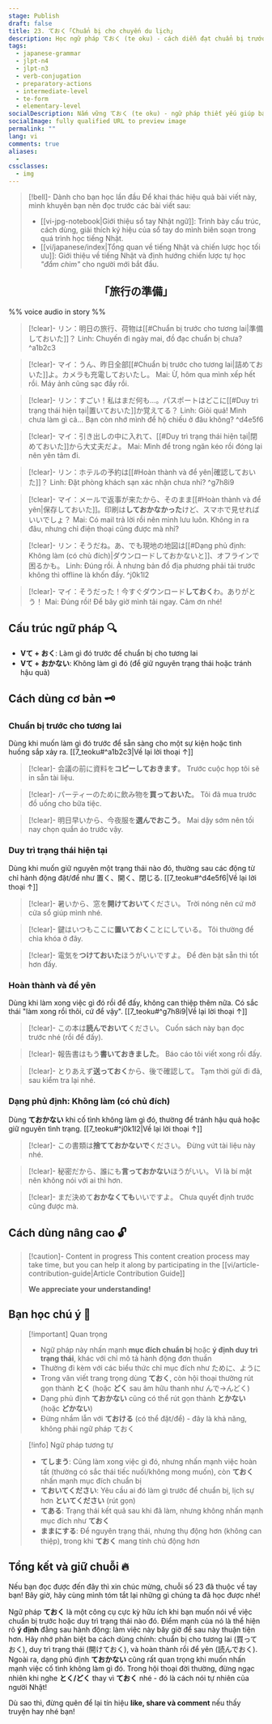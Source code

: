 ```yaml
---
stage: Publish
draft: false
title: 23. ておく「Chuẩn bị cho chuyến du lịch」
description: Học ngữ pháp ておく (te oku) - cách diễn đạt chuẩn bị trước và duy trì trạng thái trong tiếng Nhật. Hướng dẫn chi tiết cấu trúc, cách dùng, ví dụ thực tế cho JLPT N4-N3.
tags:
  - japanese-grammar
  - jlpt-n4
  - jlpt-n3
  - verb-conjugation
  - preparatory-actions
  - intermediate-level
  - te-form
  - elementary-level
socialDescription: Nắm vững ておく (te oku) - ngữ pháp thiết yếu giúp bạn diễn đạt hành động chuẩn bị và duy trì trạng thái tự nhiên.
socialImage: fully qualified URL to preview image
permalink: ""
lang: vi
comments: true
aliases:
  - 
cssclasses:
  - img
---
```


> [!bell]- Dành cho bạn học lần đầu
> Để khai thác hiệu quả bài viết này, mình khuyên bạn nên đọc trước các bài viết sau:
> - [[vi-jpg-notebook|Giới thiệu sổ tay Nhật ngữ]]: Trình bày cấu trúc, cách dùng, giải thích ký hiệu của sổ tay do mình biên soạn trong quá trình học tiếng Nhật.   
> - [[vi/japanese/index|Tổng quan về tiếng Nhật và chiến lược học tối ưu]]: Giới thiệu về tiếng Nhật và định hướng chiến lược tự học *"đắm chìm"* cho người mới bắt đầu.

<h2 style="text-align:center">「旅行の準備」</h2>

%% voice audio in story %%

> [!clear]- リン：明日の旅行、荷物は[[#Chuẩn bị trước cho tương lai|準備しておいた]]？
> Linh: Chuyến đi ngày mai, đồ đạc chuẩn bị chưa?
^a1b2c3

> [!clear]- マイ：うん、昨日全部[[#Chuẩn bị trước cho tương lai|詰めておいた]]よ。カメラも充電しておいたし。
> Mai: Ừ, hôm qua mình xếp hết rồi. Máy ảnh cũng sạc đầy rồi.

> [!clear]- リン：すごい！私はまだ何も...。パスポートはどこに[[#Duy trì trạng thái hiện tại|置いておいた]]か覚えてる？
> Linh: Giỏi quá! Mình chưa làm gì cả... Bạn còn nhớ mình để hộ chiếu ở đâu không?
^d4e5f6

> [!clear]- マイ：引き出しの中に入れて、[[#Duy trì trạng thái hiện tại|閉めておいた]]から大丈夫だよ。
> Mai: Mình để trong ngăn kéo rồi đóng lại nên yên tâm đi.

> [!clear]- リン：ホテルの予約は[[#Hoàn thành và để yên|確認しておいた]]？
> Linh: Đặt phòng khách sạn xác nhận chưa nhỉ?
^g7h8i9

> [!clear]- マイ：メールで返事が来たから、そのまま[[#Hoàn thành và để yên|保存しておいた]]。印刷は**しておかなかった**けど、スマホで見せればいいでしょ？
> Mai: Có mail trả lời rồi nên mình lưu luôn. Không in ra đâu, nhưng chỉ điện thoại cũng được mà nhỉ?

> [!clear]- リン：そうだね。あ、でも現地の地図は[[#Dạng phủ định: Không làm (có chủ đích)|ダウンロードしておかないと]]、オフラインで困るかも。
> Linh: Đúng rồi. À nhưng bản đồ địa phương phải tải trước không thì offline là khốn đấy.
^j0k1l2

> [!clear]- マイ：そうだった！今すぐダウンロード**しておく**わ。ありがとう！
> Mai: Đúng rồi! Để bây giờ mình tải ngay. Cảm ơn nhé!

## Cấu trúc ngữ pháp 🔍
- **Vて + おく**: Làm gì đó trước để chuẩn bị cho tương lai
- **Vて + おかない**: Không làm gì đó (để giữ nguyên trạng thái hoặc tránh hậu quả)

## Cách dùng cơ bản 🗝️

### Chuẩn bị trước cho tương lai
Dùng khi muốn làm gì đó trước để sẵn sàng cho một sự kiện hoặc tình huống sắp xảy ra. [[7_teoku#^a1b2c3|Về lại lời thoại ↑]]

> [!clear]- 会議の前に資料を**コピーしておきます**。
> Trước cuộc họp tôi sẽ in sẵn tài liệu.

> [!clear]- パーティーのために飲み物を**買っておいた**。
> Tôi đã mua trước đồ uống cho bữa tiệc.

> [!clear]- 明日早いから、今夜服を**選んでおこう**。
> Mai dậy sớm nên tối nay chọn quần áo trước vậy.
### Duy trì trạng thái hiện tại
Dùng khi muốn giữ nguyên một trạng thái nào đó, thường sau các động từ chỉ hành động đặt/để như 置く、開く、閉じる. [[7_teoku#^d4e5f6|Về lại lời thoại ↑]]

> [!clear]- 暑いから、窓を**開けておいて**ください。
> Trời nóng nên cứ mở cửa sổ giúp mình nhé.

> [!clear]- 鍵はいつもここに**置いておく**ことにしている。
> Tôi thường để chìa khóa ở đây.

> [!clear]- 電気を**つけておいた**ほうがいいですよ。
> Để đèn bật sẵn thì tốt hơn đấy.

### Hoàn thành và để yên
Dùng khi làm xong việc gì đó rồi để đấy, không can thiệp thêm nữa. Có sắc thái "làm xong rồi thôi, cứ để vậy". [[7_teoku#^g7h8i9|Về lại lời thoại ↑]]

> [!clear]- この本は**読んでおいて**ください。
> Cuốn sách này bạn đọc trước nhé (rồi để đấy).

> [!clear]- 報告書はもう**書いておきました**。
> Báo cáo tôi viết xong rồi đấy.

> [!clear]- とりあえず**送っておく**から、後で確認して。
> Tạm thời gửi đi đã, sau kiểm tra lại nhé.

### Dạng phủ định: Không làm (có chủ đích)
Dùng **ておかない** khi cố tình không làm gì đó, thường để tránh hậu quả hoặc giữ nguyên tình trạng. [[7_teoku#^j0k1l2|Về lại lời thoại ↑]]

> [!clear]- この書類は**捨てておかないで**ください。
> Đừng vứt tài liệu này nhé.

> [!clear]- 秘密だから、誰にも**言っておかない**ほうがいい。
> Vì là bí mật nên không nói với ai thì hơn.

> [!clear]- まだ決めて**おかなくても**いいですよ。
> Chưa quyết định trước cũng được mà.

## Cách dùng nâng cao 🔓

> [!caution]- Content in progress
> This content creation process may take time, but you can help it along by participating in the [[vi/article-contribution-guide|Article Contribution Guide]]
>
> **We appreciate your understanding!**

## Bạn học chú ý 👀

> [!important] Quan trọng
> - Ngữ pháp này nhấn mạnh **mục đích chuẩn bị** hoặc **ý định duy trì trạng thái**, khác với chỉ mô tả hành động đơn thuần
> - Thường đi kèm với các biểu thức chỉ mục đích như ために、ように
> - Trong văn viết trang trọng dùng **ておく**, còn hội thoại thường rút gọn thành **とく** (hoặc **どく** sau âm hữu thanh như んで→んどく)
> - Dạng phủ định **ておかない** cũng có thể rút gọn thành **とかない** (hoặc **どかない**)
> - Đừng nhầm lẫn với **ておける** (có thể đặt/để) - đây là khả năng, không phải ngữ pháp ておく

> [!info] Ngữ pháp tương tự
> - **てしまう**: Cũng làm xong việc gì đó, nhưng nhấn mạnh việc hoàn tất (thường có sắc thái tiếc nuối/không mong muốn), còn **ておく** nhấn mạnh mục đích chuẩn bị
> - **ておいてください**: Yêu cầu ai đó làm gì trước để chuẩn bị, lịch sự hơn **といてください** (rút gọn)
> - **てある**: Trạng thái kết quả sau khi đã làm, nhưng không nhấn mạnh mục đích như **ておく**
> - **ままにする**: Để nguyên trạng thái, nhưng thụ động hơn (không can thiệp), trong khi **ておく** mang tính chủ động hơn

## Tổng kết và giữ chuỗi 🔥
Nếu bạn đọc được đến đây thì xin chúc mừng, chuỗi số 23 đã thuộc về tay bạn! Bây giờ, hãy cùng mình tóm tắt lại những gì chúng ta đã học được nhé!

Ngữ pháp **ておく** là một công cụ cực kỳ hữu ích khi bạn muốn nói về việc chuẩn bị trước hoặc duy trì trạng thái nào đó. Điểm mạnh của nó là thể hiện rõ **ý định** đằng sau hành động: làm việc này bây giờ để sau này thuận tiện hơn. Hãy nhớ phân biệt ba cách dùng chính: chuẩn bị cho tương lai (買っておく), duy trì trạng thái (開けておく), và hoàn thành rồi để yên (読んでおく). Ngoài ra, dạng phủ định **ておかない** cũng rất quan trọng khi muốn nhấn mạnh việc cố tình không làm gì đó. Trong hội thoại đời thường, đừng ngạc nhiên khi nghe **とく/どく** thay vì **ておく** nhé - đó là cách nói tự nhiên của người Nhật!

Dù sao thì, đừng quên để lại tín hiệu **like, share và comment** nếu thấy truyện hay nhé bạn!
